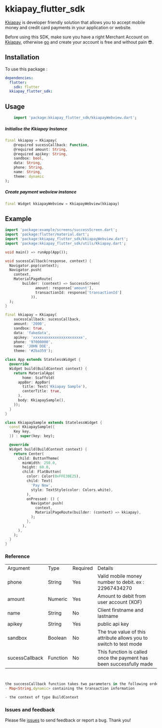 # kkiapay_flutter_sdk

[Kkiapay](https://kkiapay.me) is developer friendly solution that allows you to accept mobile money and credit card payments
in your application or website.

Before using this SDK, make sure you have a right Merchant Account on [Kkiapay](https://kkiapay.me), otherwise [go](https://kkiapay.me)
and create your account is free and without pain :sunglasses:.

## Installation

To use this package :

```yaml
dependencies:
  flutter:
    sdk: flutter
  kkiapay_flutter_sdk:
```

## Usage

```dart
    import 'package:kkiapay_flutter_sdk/kkiapayWebview.dart';
```

##### Initialise the Kkiapay Instance

```dart
final kkiapay = Kkiapay(
    @required sucessCallback: Function,
    @required amount: String,
    @required apikey: String,
    sandbox: bool,
    data: String,
    phone: String,
    name: String,
    theme: dynamic
);

```

##### Create payment webview instance

```dart
final Widget kkiapayWebview = KkiapayWebview(kkiapay)
```

## Example

```dart
import 'package:example/screens/successScreen.dart';
import 'package:flutter/material.dart';
import 'package:kkiapay_flutter_sdk/kkiapayWebview.dart';
import 'package:kkiapay_flutter_sdk/utils/Kkiapay.dart';

void main() => runApp(App());

void sucessCallback(response, context) {
  Navigator.pop(context);
  Navigator.push(
    context,
    MaterialPageRoute(
        builder: (context) => SuccessScreen( 
              amount: response['amount'],
              transactionId: response['transactionId']
            )),
  );
}

final kkiapay = Kkiapay(
    sucessCallback: sucessCallback,
    amount: '2000',
    sandbox: true,
    data: 'fakedata',
    apikey: 'xxxxxxxxxxxxxxxxxxxxxxx',
    phone: '97000000',
    name: 'JOHN DOE',
    theme: '#2ba359');

class App extends StatelessWidget {
  @override
  Widget build(BuildContext context) {
    return MaterialApp(
        home: Scaffold(
      appBar: AppBar(
        title: Text('Kkiapay Sample'),
        centerTitle: true,
      ),
      body: KkiapaySample(),
    ));
  }
}

class KkiapaySample extends StatelessWidget {
  const KkiapaySample({
    Key key,
  }) : super(key: key);

  @override
  Widget build(BuildContext context) {
    return Center(
      child: ButtonTheme(
        minWidth: 250.0,
        height: 60.0,
        child: FlatButton(
          color: Color(0xFFE30E25),
          child: Text(
            'Pay Now',
            style: TextStyle(color: Colors.white),
          ),
          onPressed: () {
            Navigator.push(
              context,
              MaterialPageRoute(builder: (context) => kkiapay),
            );
          },
        ),
      ),
    );
  }
}

```

### Reference

<table>
<tr><td>Argument</td><td>Type</td><td>Required</td><td>Details</td></tr>
<tr><td>phone</td><td>String</td><td>Yes</td><td>Valid mobile money number to debit. ex : 22967434270 </td></tr>
<tr><td>amount</td><td>Numeric</td><td>Yes</td><td>Amount to debit from user account (XOF) </td></tr>
<tr><td>name</td><td>String</td><td>No</td><td>Client firstname and lastname </td></tr>
<tr><td>apikey</td><td>String</td><td>Yes</td><td>public api key</td></tr>
<tr><td>sandbox</td><td>Boolean</td><td>No</td><td>The true value of this attribute allows you to switch to test mode</td></tr>
<tr><td>sucessCallback</td><td>Function</td><td>No</td><td>This function is called once the payment has been successfully made</td></tr>
</table>

```dart


the successCallback function takes two parameters in the following order
- Map<String,dynamic> containing the transaction information

- the context of type BuildContext


```

### Issues and feedback

Please file [issues](https://github.com/kkiapay/kkiapay-flutter-sdk/issues/new)
to send feedback or report a bug. Thank you!
